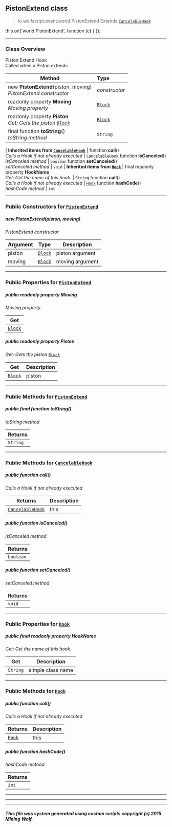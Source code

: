 ## PistonExtend __class__

>io.wolfscript.event.world.PistonExtend
>Extends [`CancelableHook`](../../hook/CancelableHook.md)

this.on('world.PistonExtend', function (e) { });

---

### Class Overview

Piston Extend Hook<br> Called when a Piston extends

Method | Type   
--- | :--- 
new __PistonExtend__(piston, moving) <br> _PistonExtend constructor_ | _constructor_
 readonly property __Moving__ <br> _Moving property_ | [`Block`](../../api/world/blocks/Block.md)
 readonly property __Piston__ <br> _Get: Gets the piston [`Block`](../../api/world/blocks/Block.md)_ | [`Block`](../../api/world/blocks/Block.md)
final function __toString__() <br> _toString method_ | `String`
 |
__Inherited items from [`CancelableHook`](../../hook/CancelableHook.md)__ |
 function __call__() <br> _Calls a Hook if not already executed_ | [`CancelableHook`](../../hook/CancelableHook.md)
 function __isCanceled__() <br> _isCanceled method_ | `boolean`
 function __setCanceled__() <br> _setCanceled method_ | `void`
 |
__Inherited items from [`Hook`](../../hook/Hook.md)__ |
final readonly property __HookName__ <br> _Get: Get the name of this hook._ | `String`
 function __call__() <br> _Calls a Hook if not already executed_ | [`Hook`](../../hook/Hook.md)
 function __hashCode__() <br> _hashCode method_ | `int`







---

### Public Constructors for [`PistonExtend`](PistonExtend.md)

##### <a id='pistonextend'></a>new __PistonExtend__(piston, moving) 

_PistonExtend constructor_

Argument | Type | Description  
--- | --- | --- 
piston | [`Block`](../../api/world/blocks/Block.md) | piston argument
moving | [`Block`](../../api/world/blocks/Block.md) | moving argument

---

### Public Properties for [`PistonExtend`](PistonExtend.md)

##### <a id='moving'></a>public  readonly property __Moving__

_Moving property_

Get | 
--- | 
[`Block`](../../api/world/blocks/Block.md) |



##### <a id='piston'></a>public  readonly property __Piston__

_Get: Gets the piston [`Block`](../../api/world/blocks/Block.md)_

Get | Description
--- | --- 
[`Block`](../../api/world/blocks/Block.md) | piston



---

### Public Methods for [`PistonExtend`](PistonExtend.md)

##### <a id='tostring'></a>public final function __toString__()

_toString method_

Returns | 
--- | 
`String` |


---

### Public Methods for [`CancelableHook`](../../hook/CancelableHook.md)

##### <a id='call'></a>public  function __call__()

_Calls a Hook if not already executed_

Returns | Description
--- | --- 
[`CancelableHook`](../../hook/CancelableHook.md) | this


##### <a id='iscanceled'></a>public  function __isCanceled__()

_isCanceled method_

Returns | 
--- | 
`boolean` |


##### <a id='setcanceled'></a>public  function __setCanceled__()

_setCanceled method_

Returns | 
--- | 
`void` |


---

### Public Properties for [`Hook`](../../hook/Hook.md)

##### <a id='hookname'></a>public final readonly property __HookName__

_Get: Get the name of this hook._

Get | Description
--- | --- 
`String` | simple class name



---

### Public Methods for [`Hook`](../../hook/Hook.md)

##### <a id='call'></a>public  function __call__()

_Calls a Hook if not already executed_

Returns | Description
--- | --- 
[`Hook`](../../hook/Hook.md) | this


##### <a id='hashcode'></a>public  function __hashCode__()

_hashCode method_

Returns | 
--- | 
`int` |


---


---


---


##### This file was system generated using custom scripts copyright (c) 2015 Mining Wolf.
	

